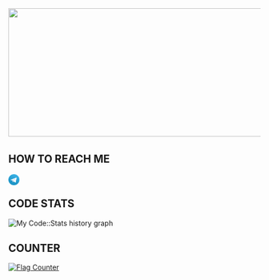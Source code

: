 <img src = "https://github.com/meeba-nc/meeba-nc/blob/master/img/git-logo.jpg" width = "512" height = "256" />


## HOW TO REACH ME

[<img align="left" alt="codeSTACKr | Telegram" width="22px" src="https://raw.githubusercontent.com/github/explore/80688e429a7d4ef2fca1e82350fe8e3517d3494d/topics/telegram/telegram.png" />][telegram]
<br/>

## CODE STATS

![My Code::Stats history graph](https://codestats-readme.wegfan.cn/history-graph/AppLoidx?width=850&height=300&timezone=08:00&history_days=21&max_languages=9&language_colors=["3e4053","f15854","5da5da","faa43a","60bd68","f17cb0","b2912f","decf3f","b276b2","808080"])

[telegram]: https://t.me/mikhaelbaum

## COUNTER

<a href="https://info.flagcounter.com/ETAZ"><img src="https://s01.flagcounter.com/count2/ETAZ/bg_FFFFFF/txt_000000/border_CCCCCC/columns_8/maxflags_32/viewers_0/labels_0/pageviews_1/flags_0/percent_0/" alt="Flag Counter" border="0"></a>
